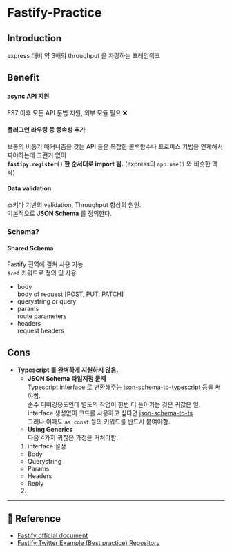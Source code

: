 # Fastify-Practice

## Introduction
express 대비 약 3배의 throughput 을 자랑하는 프레임워크

## Benefit
#### async API 지원
ES7 이후 모든 API 문법 지원, 외부 모듈 필요 ❌

#### 플러그인 라우팅 등 종속성 추가
보통의 비동기 매커니즘을 갖는 API 들은 복잡한 콜백함수나 프로미스 기법을 연계해서 짜야하는데 그런거 없이 \
**`fastipy.register()` 한 순서대로 import 됨.** (express의 `app.use()` 와 비슷한 맥락)


#### Data validation
스키마 기반의 validation, Throughput 향상의 원인. \
기본적으로 **JSON Schema** 를 정의한다.

### Schema?
#### Shared Schema
Fastify 전역에 걸쳐 사용 가능.\
`$ref` 키워드로 정의 및 사용

- body \
body of request [POST, PUT, PATCH]
- querystring or query
- params \
route parameters
- headers \
request headers

## Cons
- **Typescript 를 완벽하게 지원하지 않음.** 
  - **JSON Schema 타입지정 문제** \
Typescript interface 로 변환해주는 [json-schema-to-typescript](https://github.com/bcherny/json-schema-to-typescript) 등을 써야함. \
  순수 디버깅용도인데 별도의 작업이 한번 더 들어가는 것은 귀찮은 일. \
  interface 생성없이 코드를 사용하고 싶다면 [json-schema-to-ts](https://github.com/ThomasAribart/json-schema-to-ts) \
  그러나 이때도 `as const` 등의 키워드를 반드시 붙여야함.
  - **Using Generics** \
  다음 4가지 귀찮은 과정을 거쳐야함.
  1. interface 설정
    - Body
    - Querystring
    - Params
    - Headers
    - Reply
  2.

---
## 🔗 Reference
- [Fastify official document](https://www.fastify.io/docs/latest/Guides/Getting-Started/)
- [Fastify Twitter Example (Best practice) Repository](https://github.com/fastify/fastify-example-twitter/blob/master/user/schemas.js)
